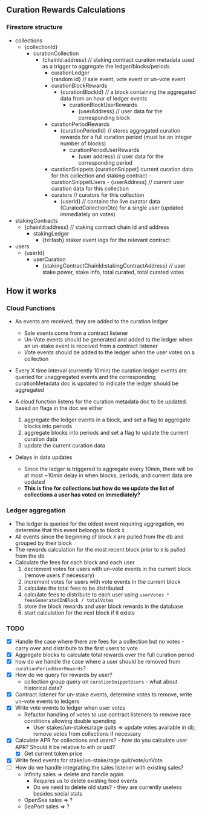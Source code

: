 ## Curation Rewards Calculations

### Firestore structure
- collections
    - {collectionId}
        - curationCollection 
            - {chainId:address} // staking contract curation metadata used as a trigger to aggregate the ledger/blocks/periods
                - curationLedger  
                    {random id} // sale event, vote event or un-vote event 
                - curationBlockRewards 
                    - {curationBlockId} // a block containing the aggregated data from an hour of ledger events
                        - curationBlockUserRewards 
                            - {userAddress} // user data for the corresponding block
                - curationPeriodRewards 
                    - {curationPeriodId} // stores aggregated curation rewards for a full curation period (must be an integer number of blocks)
                        - curationPeriodUserRewards
                            - {user address} // user data for the corresponding period
                - curationSnippets
                    {curationSnippet} current curation data for this collection and staking contract
                        - curationSnippetUsers 
                            - {userAddress} // current user curation data for this collection
                - curators // curators for this collection 
                    - {userId} // contains the live curator data (CuratedCollectionDto) for a single user (updated immediately on votes)
- stakingContracts
    - {chainId:address} // staking contract chain id and address
        - stakingLedger 
            - {txHash} staker event logs for the relevant contract
- users
    - {userId}
        - userCuration
            - {stakingContractChainId:stakingContractAddress} // user stake power, stake info, total curated, total curated votes

## How it works
### Cloud Functions
* As events are received, they are added to the curation ledger
    * Sale events come from a contract listener
    * Un-Vote events should be generated and added to the ledger when an un-stake event is received from a contract listener
    * Vote events should be added to the ledger when the user votes on a collection
 
* Every X time interval (currently 10min) the curation ledger events are queried for unaggregated events and the corresponding curationMetadata doc is updated to indicate the ledger should be aggregated
* A cloud function listens for the curation metadata doc to be updated. based on flags in the doc we either
    1. aggregate the ledger events in a block, and set a flag to aggregate blocks into periods
    2. aggregate blocks into periods and set a flag to update the current curation data
    3. update the current curation data 
* Delays in data updates
    * Since the ledger is triggered to aggregate every 10min, there will be at most ~10min delay in when blocks, periods, and current data are updated
    * __This is fine for collections but how do we update the list of collections a user has voted on immediately?__ 
### Ledger aggregation
* The ledger is queried for the oldest event requiring aggregation, we determine that this event belongs to block `X`
* All events since the beginning of block `X` are pulled from the db and grouped by their block
* The rewards calculation for the most recent block prior to `X` is pulled from the db 
* Calculate the fees for each block and each user
    1. decrement votes for users with un-vote events in the current block (remove users if necessary)
    2. increment votes for users with vote events in the current block
    3. calculate the total fees to be distributed
    4. calculate fees to distribute to each user using `userVotes * feesGeneratedInBlock / totalVotes`
    5. store the block rewards and user block rewards in the database
    6. start calculation for the next block if it exists

### 
### TODO
- [x] Handle the case where there are fees for a collection but no votes - carry over and distribute to the first users to vote
- [x] Aggregate blocks to calculate total rewards over the full curation period
- [x] how do we handle the case where a user should be removed from `curationPeriodUserRewards`?
- [x] How do we query for rewards by user? 
    * collection group query on `curationSnippetUsers` - what about historical data? 
- [x] Contract listener for un-stake events, determine votes to remove, write un-vote events to ledgers 
- [X] Write vote events to ledger when user votes 
    * Refactor handling of votes to use contract listeners to remove race conditions allowing double spending
        * User stakes/un-stakes/rage quits => update votes available in db, remove votes from collections if necessary
- [X] Calculate APR for collections and users? - how do you calculate user APR? Should it be relative to eth or usd? 
    - [X] Get current token price
- [X] Write feed events for stake/un-stake/rage quit/vote/unVote
- [ ] How do we handle integrating the sales listener with existing sales? 
    - Infinity sales => delete and handle again 
        - Requires us to delete existing feed events 
        - Do we need to delete old stats? - they are currently useless besides social stats
    - OpenSea sales => ?
    - SeaPort sales => ?
